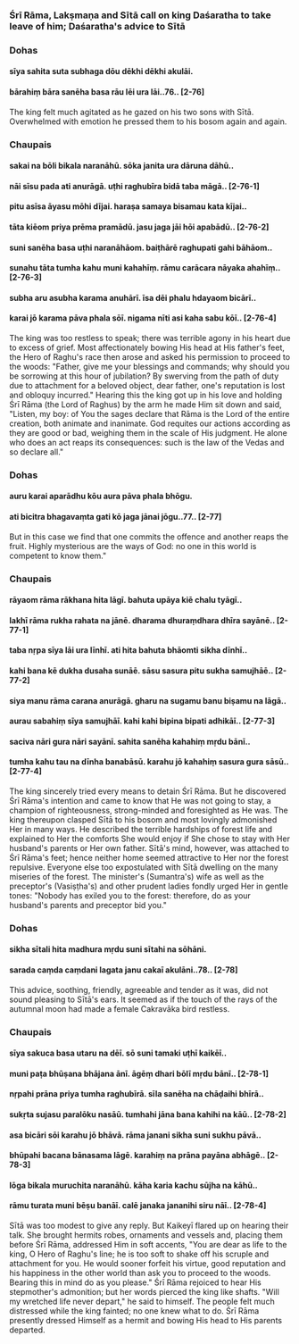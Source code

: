 ### Śrī Rāma, Lakṣmaṇa and Sītā call on king Daśaratha to take leave of him; Daśaratha's advice to Sītā

### Dohas

#### sīya sahita suta subhaga dōu dēkhi dēkhi akulāi.
#### bārahiṃ bāra sanēha basa rāu lēi ura lāi..76.. [2-76]

The king felt much agitated as he gazed on his two sons with Sītā. Overwhelmed with emotion he pressed them to his bosom again and again.

### Chaupais

#### sakai na bōli bikala naranāhū. sōka janita ura dāruna dāhū..
#### nāi sīsu pada ati anurāgā. uṭhi raghubīra bidā taba māgā.. [2-76-1]
#### pitu asīsa āyasu mōhi dījai. haraṣa samaya bisamau kata kījai..
#### tāta kiēom priya prēma pramādū. jasu jaga jāi hōi apabādū.. [2-76-2]
#### suni sanēha basa uṭhi naranāhāom. baiṭhārē raghupati gahi bāhāom..
#### sunahu tāta tumha kahu muni kahahīṃ. rāmu carācara nāyaka ahahīṃ.. [2-76-3]
#### subha aru asubha karama anuhārī. īsa dēi phalu hdayaom bicārī..
#### karai jō karama pāva phala sōī. nigama nīti asi kaha sabu kōī.. [2-76-4]

The king was too restless to speak; there was terrible agony in his heart due to excess of grief. Most affectionately bowing His head at His father's feet, the Hero of Raghu's race then arose and asked his permission to proceed to the woods: "Father, give me your blessings and commands; why should you be sorrowing at this hour of jubilation? By swerving from the path of duty due to attachment for a beloved object, dear father, one's reputation is lost and obloquy incurred." Hearing this the king got up in his love and holding Śrī Rāma (the Lord of Raghus) by the arm he made Him sit down and said, "Listen, my boy: of You the sages declare that Rāma is the Lord of the entire creation, both animate and inanimate. God requites our actions according as they are good or bad, weighing them in the scale of His judgment. He alone who does an act reaps its consequences: such is the law of the Vedas and so declare all."

### Dohas

#### auru karai aparādhu kōu aura pāva phala bhōgu.
#### ati bicitra bhagavaṃta gati kō jaga jānai jōgu..77.. [2-77]

But in this case we find that one commits the offence and another reaps the fruit. Highly mysterious are the ways of God: no one in this world is competent to know them."

### Chaupais

#### rāyaom rāma rākhana hita lāgī. bahuta upāya kiē chalu tyāgī..
#### lakhī rāma rukha rahata na jānē. dharama dhuraṃdhara dhīra sayānē.. [2-77-1]
#### taba nṛpa sīya lāi ura līnhī. ati hita bahuta bhāomti sikha dīnhī..
#### kahi bana kē dukha dusaha sunāē. sāsu sasura pitu sukha samujhāē.. [2-77-2]
#### siya manu rāma carana anurāgā. gharu na sugamu banu biṣamu na lāgā..
#### aurau sabahiṃ sīya samujhāī. kahi kahi bipina bipati adhikāī.. [2-77-3]
#### saciva nāri gura nāri sayānī. sahita sanēha kahahiṃ mṛdu bānī..
#### tumha kahu tau na dīnha banabāsū. karahu jō kahahiṃ sasura gura sāsū.. [2-77-4]

The king sincerely tried every means to detain Śrī Rāma. But he discovered Śrī Rāma's intention and came to know that He was not going to stay, a champion of righteousness, strong-minded and foresighted as He was. The king thereupon clasped Sītā to his bosom and most lovingly admonished Her in many ways. He described the terrible hardships of forest life and explained to Her the comforts She would enjoy if She chose to stay with Her husband's parents or Her own father. Sītā's mind, however, was attached to Śrī Rāma's feet; hence neither home seemed attractive to Her nor the forest repulsive. Everyone else too expostulated with Sītā dwelling on the many miseries of the forest. The minister's (Sumantra's) wife as well as the preceptor's (Vasiṣṭha's) and other prudent ladies fondly urged Her in gentle tones: "Nobody has exiled you to the forest: therefore, do as your husband's parents and preceptor bid you."

### Dohas

#### sikha sītali hita madhura mṛdu suni sītahi na sōhāni.
#### sarada caṃda caṃdani lagata janu cakaī akulāni..78.. [2-78]

This advice, soothing, friendly, agreeable and tender as it was, did not sound pleasing to Sītā's ears. It seemed as if the touch of the rays of the autumnal moon had made a female Cakravāka bird restless.

### Chaupais

#### sīya sakuca basa utaru na dēī. sō suni tamaki uṭhī kaikēī..
#### muni paṭa bhūṣana bhājana ānī. āgēṃ dhari bōlī mṛdu bānī.. [2-78-1]
#### nṛpahi prāna priya tumha raghubīrā. sīla sanēha na chāḍaihi bhīrā..
#### sukṛta sujasu paralōku nasāū. tumhahi jāna bana kahihi na kāū.. [2-78-2]
#### asa bicāri sōi karahu jō bhāvā. rāma janani sikha suni sukhu pāvā..
#### bhūpahi bacana bānasama lāgē. karahiṃ na prāna payāna abhāgē.. [2-78-3]
#### lōga bikala muruchita naranāhū. kāha karia kachu sūjha na kāhū..
#### rāmu turata muni bēṣu banāī. calē janaka jananihi siru nāī.. [2-78-4]

Sītā was too modest to give any reply. But Kaikeyī flared up on hearing their talk. She brought hermits robes, ornaments and vessels and, placing them before Śrī Rāma, addressed Him in soft accents, "You are dear as life to the king, O Hero of Raghu's line; he is too soft to shake off his scruple and attachment for you. He would sooner forfeit his virtue, good reputation and his happiness in the other world than ask you to proceed to the woods. Bearing this in mind do as you please." Śrī Rāma rejoiced to hear His stepmother's admonition; but her words pierced the king like shafts. "Will my wretched life never depart," he said to himself. The people felt much distressed while the king fainted; no one knew what to do. Śrī Rāma presently dressed Himself as a hermit and bowing His head to His parents departed.